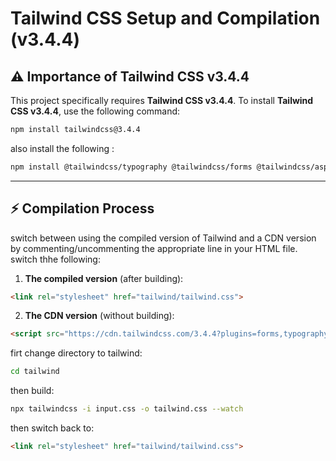 # Tailwind CSS Setup and Compilation (v3.4.4)

## ⚠️ Importance of Tailwind CSS v3.4.4

This project specifically requires **Tailwind CSS v3.4.4**.
To install **Tailwind CSS v3.4.4**, use the following command:

   ```bash
   npm install tailwindcss@3.4.4
   ```
   
   also install the following :
   
   ```bash
   npm install @tailwindcss/typography @tailwindcss/forms @tailwindcss/aspect-ratio
   ```
---

## ⚡ Compilation Process

   switch between using the compiled version of Tailwind and a CDN version by commenting/uncommenting the appropriate line in your HTML file. switch thhe following:
   
   1. **The compiled version** (after building):

   ```html
   <link rel="stylesheet" href="tailwind/tailwind.css">
   ```

   2. **The CDN version** (without building):

   ```html
   <script src="https://cdn.tailwindcss.com/3.4.4?plugins=forms,typography,aspect-ratio"></script>
   ```
   
   firt change directory to tailwind: 
   ```bash
   cd tailwind
   ```
   
   then build:
   
   ```bash
   npx tailwindcss -i input.css -o tailwind.css --watch
   ```

   then switch back to:
   ```html
   <link rel="stylesheet" href="tailwind/tailwind.css">
   ```
